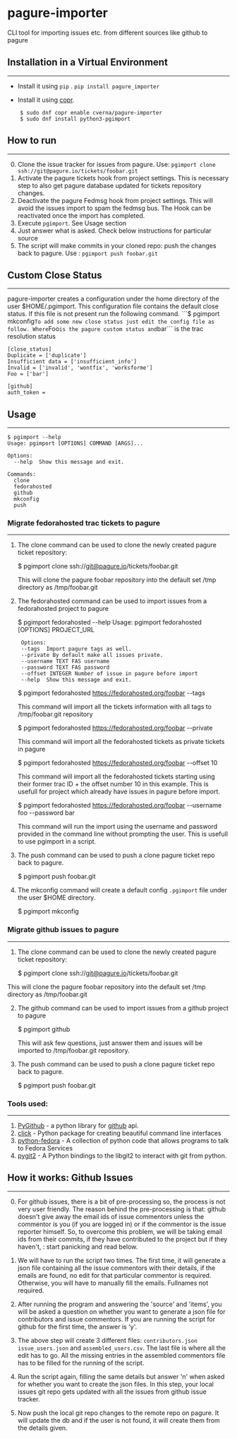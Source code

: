 # pagure-importer
CLI tool for importing issues etc. from different sources like github to pagure

## Installation in a Virtual Environment
---
*  Install it using ```pip``` . ```pip install pagure_importer```

*  Install it using [copr](https://copr.fedorainfracloud.org/coprs/cverna/pagure-importer/).
```
    $ sudo dnf copr enable cverna/pagure-importer
    $ sudo dnf install python3-pgimport
```

## How to run
---
0. Clone the issue tracker for issues from pagure. Use: ```pgimport clone  ssh://git@pagure.io/tickets/foobar.git```
1. Activate the pagure tickets hook from project settings. This is necessary step to also get pagure database updated for tickets repository changes.
2. Deactivate the pagure Fedmsg hook from project settings. This will avoid the issues import to spam the fedmsg bus. The Hook can be reactivated  once the import has completed.
3. Execute ```pgimport```. See Usage section
4. Just answer what is asked. Check below instructions for particular source
5. The script will make commits in your cloned repo: push the changes back to pagure. Use : ```pgimport push foobar.git```

## Custom Close Status
---
pagure-importer creates a configuration under the home directory of the user $HOME/.pgimport. This configuration file contains the default close status.
If this file is not present run the following command.
    ```$ pgimport mkconfig```
To add some new close status just edit the config file as follow. Where ```Foo``` is the pagure custom status and ```bar``` is the trac resolution status

    [close_status]
    Duplicate = ['duplicate']
    Insufficient data = ['insufficient_info']
    Invalid = ['invalid', 'wontfix', 'worksforme']
    Foo = ['bar']

    [github]
    auth_token =


## Usage
---


    $ pgimport --help
    Usage: pgimport [OPTIONS] COMMAND [ARGS]...

    Options:
      --help  Show this message and exit.

    Commands:
      clone
      fedorahosted
      github
      mkconfig
      push


### Migrate fedorahosted trac tickets to pagure
---
1) The clone command can be used to clone the newly created pagure ticket repository:

    $ pgimport clone ssh://git@pagure.io/tickets/foobar.git

   This will clone the pagure foobar repository into the default set /tmp directory as /tmp/foobar.git

2) The fedorahosted command can be used to import issues from a fedorahosted project to pagure

    $ pgimport fedorahosted --help
        Usage: pgimport fedorahosted [OPTIONS] PROJECT_URL

        Options:
        --tags  Import pagure tags as well.
        --private By default make all issues private.
        --username TEXT FAS username
        --password TEXT FAS password
        --offset INTEGER Number of issue in pagure before import
        --help  Show this message and exit.


    $ pgimport fedorahosted https://fedorahosted.org/foobar --tags

   This command will import all the tickets information with all tags to /tmp/foobar.git repository

    $ pgimport fedorahosted https://fedorahosted.org/foobar --private

   This command will import all the fedorahosted tickets as private tickets in pagure

    $ pgimport fedorahosted https://fedorahosted.org/foobar --offset 10

   This command will import all the fedorahosted tickets starting using their
   former trac ID + the offset number 10 in this example. This is usefull for project
   which already have issues in pagure before import.

    $ pgimport fedorahosted https://fedorahosted.org/foobar --username foo --password bar

   This command will run the import using the username and password provided in the command
   line without prompting the user. This is usefull to use pgimport in a script.

3) The push command can be used to push a clone pagure ticket repo back to pagure.

    $ pgimport push foobar.git

4) The mkconfig command will create a default config `.pgimport` file under the user $HOME directory.

    $ pgimport mkconfig


### Migrate github issues to pagure
---
1)  The clone command can be used to clone the newly created pagure ticket repository:

     $ pgimport clone ssh://git@pagure.io/tickets/foobar.git

   This will clone the pagure foobar repository into the default set /tmp directory as /tmp/foobar.git

2) The github command can be used to import issues from a github project to pagure

    $ pgimport github

   This will ask few questions, just answer them and issues will be imported to /tmp/foobar.git repository.

3) The push command can be used to push a clone pagure ticket repo back to pagure.

    $ pgimport push foobar.git


### Tools used:
---
1. [PyGithub](https://github.com/PyGithub/PyGithub) - a python library for [github](https://github.com/) api.
2. [click](https://github.com/pallets/click) - Python package for creating beautiful command line interfaces
3. [python-fedora](https://fedorahosted.org/python-fedora/) - A collection of python code that allows programs to talk to Fedora Services
4. [pygit2](http://pygit2.org/) - A Python bindings to the libgit2 to interact
   with git from python.


## How it works: Github Issues
---
0. For github issues, there is a bit of pre-processing so, the process is
not very user friendly. The reason behind the pre-processing is that: github
doesn't give away the email ids of issue commentors unless the commentor
is you (if you are logged in) or if the commentor is the issue reporter
himself. So, to overcome this problem, we will be taking email ids from their
commits, if they have contributed to the project but if they haven't, : start
panicking and read below.

1. We will have to run the script two times. The first time, it will
generate a json file containing all the issue commentors with their details,
if the emails are found, no edit for that particular commentor is required.
Otherwise, you will have to manually fill the emails. Fullnames not required.

2. After running the program and answering the 'source' and 'items', you
will be asked a question on whether you want to generate a json file for
contributors and issue commentors. If you are running the script for github
for the first time, the answer is 'y'.

3. The above step will create 3 different files: ```contributors.json```
```issue_users.json``` and ```assembled_users.csv```. The last file
is where all the edit has to go. All the missing entries in the assembled
commentors file has to be filled for the running of the script.

4. Run the script again, filling the same details but answer 'n' when asked for
whether you want to create the json files. In this step, your local issues git
repo gets updated with all the issues from github issue tracker.

5. Now push the local git repo changes to the remote repo on pagure. It will
update the db and if the user is not found, it will create them from the
details given.
